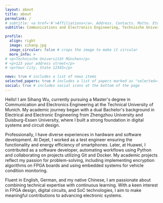 ```yaml
---
layout: about
title: about
permalink: /
# subtitle: <a href='#'>Affiliations</a>. Address. Contacts. Motto. Etc.
subtitle: Communications and Electronics Engineering, Technische Universität München

profile:
  align: right
  image: sihang.jpg
  image_circular: false # crops the image to make it circular
  more_info: >
# <p>Technische Universität München</p>
# <p>123 your address street</p>
# <p>Your City, State 12345</p>

news: true # includes a list of news items
selected_papers: true # includes a list of papers marked as "selected={true}"
social: true # includes social icons at the bottom of the page
---
```


<!-- Write your biography here. Tell the world about yourself. Link to your favorite [subreddit](http://reddit.com). You can put a picture in, too. The code is already in, just name your picture `prof_pic.jpg` and put it in the `img/` folder.

Put your address / P.O. box / other info right below your picture. You can also disable any of these elements by editing `profile` property of the YAML header of your `_pages/about.md`. Edit `_bibliography/papers.bib` and Jekyll will render your [publications page](/al-folio/publications/) automatically.

Link to your social media connections, too. This theme is set up to use [Font Awesome icons](https://fontawesome.com/) and [Academicons](https://jpswalsh.github.io/academicons/), like the ones below. Add your Facebook, Twitter, LinkedIn, Google Scholar, or just disable all of them. -->
Hello! I am Sihang Wu, currently pursuing a Master's degree in Communication and Electronics Engineering at the Technical University of Munich. My academic journey began with a dual Bachelor's background in Electrical and Electronic Engineering from Zhengzhou University and Duisburg-Essen University, where I built a strong foundation in digital systems and circuit design.

Professionally, I have diverse experiences in hardware and software development. At Dejet, I worked as a test engineer ensuring the functionality and energy efficiency of smartphones. Later, at Huawei, I contributed as a software developer, automating workflows using Python and collaborating on projects utilizing Git and Docker. My academic projects reflect my passion for problem-solving, including implementing encryption algorithms on FPGA boards and using embedded systems for vehicle condition monitoring.

Fluent in English, German, and my native Chinese, I am passionate about combining technical expertise with continuous learning. With a keen interest in FPGA design, digital circuits, and SoC technologies, I aim to make meaningful contributions to advancing electronic systems.
